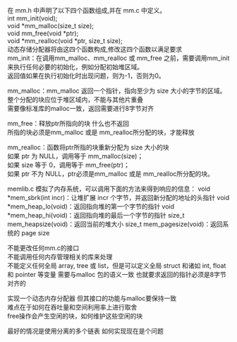 在 mm.h 中声明了以下四个函数组成,并在 mm.c 中定义。  
int mm_init(void);  
void \*mm_malloc(size_t size);  
void mm_free(void \*ptr);  
void \*mm_realloc(void \*ptr, size_t size);  
动态存储分配器将由这四个函数构成,修改这四个函数以满足要求  
mm_init：在调用mm_malloc、mm_realloc 或 mm_free 之前，需要调用mm_init 来执行任何必要的初始化，例如分配初始堆区域。  
返回值如果在执行初始化时出现问题，则为-1，否则为0。  

mm_malloc：mm_malloc 返回一个指针，指向至少为 size 大小的字节的区域。整个分配的块应位于堆区域内，不能与其他片重叠   
需要像标准库的malloc一致，返回需要进行8字节对齐  

mm_free：释放ptr所指向的块 什么也不返回   
所指的块必须是mm_malloc 或是 mm_realloc所分配的块，才能释放  

mm_realloc：函数将ptr所指的块重新分配为 size 大小的块     
如果 ptr 为 NULL，调用等于 mm_malloc(size)；  
如果 size 等于 0，调用等于 mm_free(ptr)；  
如果 ptr 不为 NULL，ptr必须是mm_malloc 或是 mm_realloc所分配的块。

memlib.c 模拟了内存系统，可以调用下面的方法来得到响应的信息：
void \*mem_sbrk(int incr)：让堆扩展 incr 个字节，并返回新分配的地址的头指针
void \*mem_heap_lo(void)：返回指向堆的第一个字节的指针
void \*mem_heap_hi(void)：返回指向堆的最后一个字节的指针
size_t mem_heapsize(void)：返回当前的堆大小
size_t mem_pagesize(void)：返回系统的 page size
 
不能更改任何mm.c的接口  
不能调用任何内存管理相关的库来处理  
不能定义任何全局 array, tree 或 list，但是可以定义全局 struct 和诸如 int, float 和 pointer 等变量
需要与malloc 包的语义一致 也就要求返回的指针必须是8字节对齐的  

实现一个动态内存分配器 但其接口的功能与malloc要保持一致  
难点在于如何在吞吐量和空间利用率上进行取舍  
free操作会产生空闲的块，如何维护这些空闲的块  

最好的情况是使用分离的多个链表 如何实现现在是个问题  
